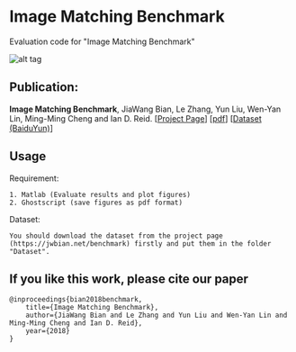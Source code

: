 # Image Matching Benchmark
Evaluation code for "Image Matching Benchmark"

![alt tag](https://jwbian.net/wp-content/uploads/2017/09/Pipeline.png)

## Publication:

**Image Matching Benchmark**, JiaWang Bian, Le Zhang, Yun Liu, Wen-Yan Lin, Ming-Ming Cheng and Ian D. Reid.
[[Project Page](http://jwbian.net/benchmark)] [[pdf](https://arxiv.org/abs/1709.03917)] [[Dataset (BaiduYun)](http://pan.baidu.com/s/1c22HIFI)]


## Usage

Requirement:

    1. Matlab (Evaluate results and plot figures)
    2. Ghostscript (save figures as pdf format)


Dataset:
	
    You should download the dataset from the project page (https://jwbian.net/benchmark) firstly and put them in the folder "Dataset".



## If you like this work, please cite our paper
	@inproceedings{bian2018benchmark,
 	    title={Image Matching Benchmark},
	    author={JiaWang Bian and Le Zhang and Yun Liu and Wen-Yan Lin and Ming-Ming Cheng and Ian D. Reid},
	    year={2018}
	}



